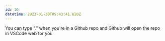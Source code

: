 ```yaml
---
id: 16
datetime: 2023-01-30T09:43:41.820Z
---
```


You can type "." when you're in a Github repo and Github will open the repo in VSCode web for you
